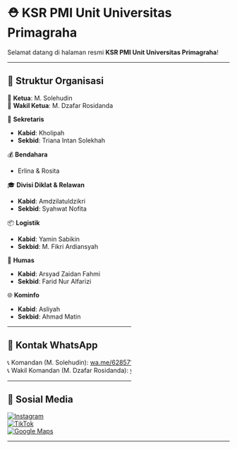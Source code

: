 # ⛑️ KSR PMI Unit Universitas Primagraha

Selamat datang di halaman resmi **KSR PMI Unit Universitas Primagraha**!

---

## 🧩 Struktur Organisasi

👑 **Ketua**: M. Solehudin  
🤝 **Wakil Ketua**: M. Dzafar Rosidanda  

📝 **Sekretaris**  
- **Kabid**: Kholipah  
- **Sekbid**: Triana Intan Solekhah  

💰 **Bendahara**  
- Erlina & Rosita  

🎓 **Divisi Diklat & Relawan**  
- **Kabid**: Amdzilatuldzikri  
- **Sekbid**: Syahwat Nofita  

📦 **Logistik**  
- **Kabid**: Yamin Sabikin  
- **Sekbid**: M. Fikri Ardiansyah  

📣 **Humas**  
- **Kabid**: Arsyad Zaidan Fahmi  
- **Sekbid**: Farid Nur Alfarizi  

🌐 **Kominfo**  
- **Kabid**: Asliyah  
- **Sekbid**: Ahmad Matin  

---

## 📱 Kontak WhatsApp

📞 Komandan (M. Solehudin): [wa.me/6285715214284](https://wa.me/6285715214284)  
📞 Wakil Komandan (M. Dzafar Rosidanda): [wa.me/6283841419700](https://wa.me/6283841419700)

---

## 🔗 Sosial Media

[![Instagram](https://www.instagram.com/ksrpmi_unit_upg?utm_source=qr&igsh=MTZ0YmRvMGR6cmIzZQ==)](https://instagram.com/ksr_pmi_upg)  
[![TikTok](https://www.tiktok.com/@ksr_unit_upg?_t=ZS-8yREAEoQBNv&_r=1)](https://www.tiktok.com/@ksr_pmi_upg)  
[![Google Maps](https://maps.app.goo.gl/VzTxcMXTWFUCBUSE6?g_st=awb)](https://maps.app.goo.gl/rKNX4iUpAVmRDXhP8)

---
